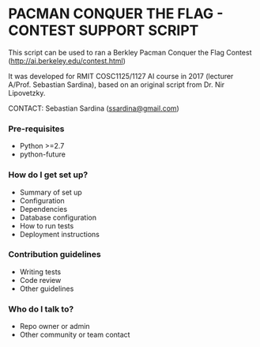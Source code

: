 # PACMAN CONQUER THE FLAG - CONTEST SUPPORT SCRIPT #

This script can be used to ran a Berkley Pacman Conquer the Flag Contest (http://ai.berkeley.edu/contest.html)

It was developed for RMIT COSC1125/1127 AI course in 2017 (lecturer A/Prof. Sebastian Sardina), based on an original script from Dr. Nir Lipovetzky.

CONTACT: Sebastian Sardina (ssardina@gmail.com)

### Pre-requisites ###

* Python >=2.7
* python-future


### How do I get set up? ###

* Summary of set up
* Configuration
* Dependencies
* Database configuration
* How to run tests
* Deployment instructions

### Contribution guidelines ###

* Writing tests
* Code review
* Other guidelines

### Who do I talk to? ###

* Repo owner or admin
* Other community or team contact